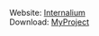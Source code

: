 Website: [Internalium](http://www.internalium.com)
<br>
Download: [MyProject](https://github.com/Turtle36/MyProject/archive/refs/heads/main.zip)